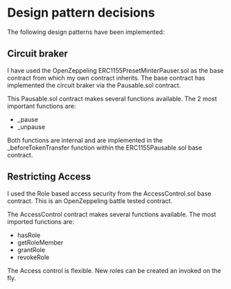 # Design pattern decisions

The following design patterns have been implemented:

## Circuit braker
I have used the OpenZeppeling ERC1155PresetMinterPauser.sol as the base contract from which my own contract inherits. The base contract has implemented the circuit braker via the Pausable.sol contract.

This Pausable.sol contract makes several functions available. The 2 most important functions are:

* _pause
* _unpause

Both functions are internal and are implemented in the _beforeTokenTransfer function within the ERC1155Pausable.sol base contract.

## Restricting Access
I used the Role based access security from the AccessControl.sol base contract. This is an OpenZeppeling battle tested contract.

The AccessControl contract makes several functions available. The most imported functions are:

* hasRole
* getRoleMember
* grantRole
* revokeRole

The Access control is flexible. New roles can be created an invoked on the fly.